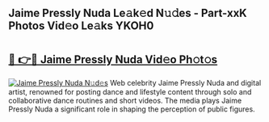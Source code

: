 ## Jaime Pressly Nuda Le𝚊k𝚎d N𝚞𝚍es - Part-xxK Photos Vid𝚎o Le𝚊ks YKOH0

# <h2><a href="http://fbf4djb.evod.top/?m=Jaime+Pressly+Nuda">🔗 👉🔴 Jaime Pressly Nuda Vid𝚎o Ph𝚘t𝚘s</a></h2>

[![Jaime Pressly Nuda N𝚞d𝚎s](https://i.imgur.com/8V9OHl7.gif)](http://fbf4djb.evod.top/?m=Jaime+Pressly+Nuda)
Web celebrity Jaime Pressly Nuda and digital artist, renowned for posting dance and lifestyle content through solo and collaborative dance routines and short videos. The media plays Jaime Pressly Nuda a significant role in shaping the perception of public figures. 
